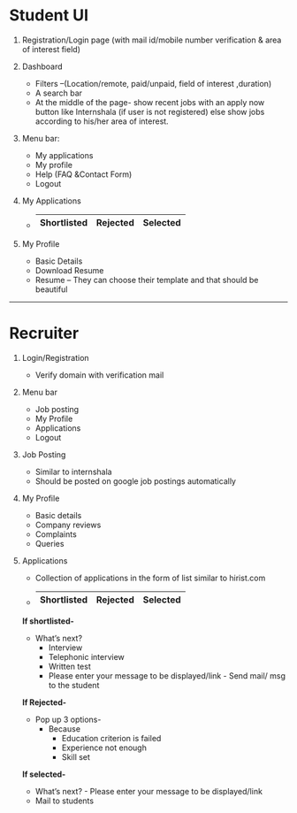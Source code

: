# Student UI

1. Registration/Login page (with mail id/mobile number verification & area of interest field)

2. Dashboard
   - Filters –(Location/remote, paid/unpaid, field of interest ,duration)
   - A search bar
   - At the middle of the page- show recent jobs with an apply now button like Internshala (if user is not registered) else show jobs according to his/her area of interest.
   
3. Menu bar:
   - My applications
   - My profile
   - Help (FAQ &Contact Form)
   - Logout

4. My Applications
   - Shortlisted | Rejected | Selected
     ------------ | ------------- | -------------
     
   
 5. My Profile
 
    - Basic Details 
    - Download Resume 
    - Resume – They can choose their template and that should be beautiful
  
  


---
# Recruiter
1. Login/Registration
   - Verify domain with verification mail

2. Menu bar
   - Job posting
   - My Profile
   - Applications
   - Logout

3. Job Posting
   - Similar to internshala
   - Should be posted on google job postings automatically

4. My Profile
   - Basic details
   - Company reviews
   - Complaints
   - Queries

5. Applications
   - Collection of applications in the form of list similar to hirist.com
   - Shortlisted | Rejected | Selected
     ------------ | ------------- | -------------
     
  
  
    **If shortlisted-** 
      - What’s next?
          - Interview
          - Telephonic interview
          - Written test
          - Please enter your message to be displayed/link
       - Send mail/ msg to the student <br /> 
   
    **If Rejected-**
      - Pop up 3 options-
        - Because
           - Education criterion is failed
           - Experience not enough
           - Skill set <br /> 
        
    **If selected-**
      - What’s next? - Please enter your message to be displayed/link
      - Mail to students

